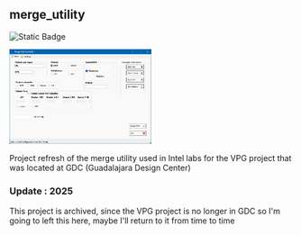 ## merge_utility

![Static Badge](https://img.shields.io/badge/csharp-blue?style=for-the-badge&logo=sharp&labelColor=000000)

<img src="https://github.com/c-herrera/merge_utility/blob/master/mainscreen.png" height="50%" width="50%" />

Project refresh of the merge utility used in Intel labs for the VPG project that was located at GDC (Guadalajara Design Center) 


### Update : 2025

This project is archived, since the VPG project is no longer in GDC so I'm going to left this here, maybe I'll return to it from time to time

